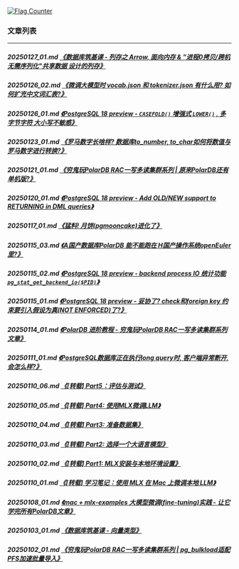 <a rel="nofollow" href="http://info.flagcounter.com/h9V1"  ><img src="http://s03.flagcounter.com/count/h9V1/bg_FFFFFF/txt_000000/border_CCCCCC/columns_2/maxflags_12/viewers_0/labels_0/pageviews_0/flags_0/"  alt="Flag Counter"  border="0"  ></a>  
  
### 文章列表  
----  
##### 20250127_01.md   [《数据库筑基课 - 列存之 Arrow, 面向内存 & "进程0拷贝/跨机无需序列化"共享数据 设计的列存》](20250127_01.md)  
##### 20250126_02.md   [《微调大模型时 vocab.json 和 tokenizer.json 有什么用? 如何扩充中文词汇表?》](20250126_02.md)  
##### 20250126_01.md   [《PostgreSQL 18 preview - `CASEFOLD()` 增强式 `LOWER()` , 多字节字符 大小写不敏感》](20250126_01.md)  
##### 20250123_01.md   [《罗马数字长啥样? 数据库to_number, to_char如何将数值与罗马数字进行转换?》](20250123_01.md)  
##### 20250121_01.md   [《穷鬼玩PolarDB RAC一写多读集群系列 | 原来PolarDB还有单机版?》](20250121_01.md)  
##### 20250120_01.md   [《PostgreSQL 18 preview - Add OLD/NEW support to RETURNING in DML queries》](20250120_01.md)  
##### 20250117_01.md   [《猛料! 月饼(pgmooncake)进化了》](20250117_01.md)  
##### 20250115_03.md   [《A国产数据库PolarDB 能不能跑在 H国产操作系统openEuler里?》](20250115_03.md)  
##### 20250115_02.md   [《PostgreSQL 18 preview - backend process IO 统计功能 `pg_stat_get_backend_io($PID)`》](20250115_02.md)  
##### 20250115_01.md   [《PostgreSQL 18 preview - 妥协了? check和foreign key 约束要引入假设为真(NOT ENFORCED)了?》](20250115_01.md)  
##### 20250114_01.md   [《PolarDB 进阶教程 - 穷鬼玩PolarDB RAC一写多读集群系列文章》](20250114_01.md)  
##### 20250111_01.md   [《PostgreSQL数据库正在执行long query时, 客户端异常断开, 会怎么样?》](20250111_01.md)  
##### 20250110_06.md   [《[转载] Part5：评估与测试》](20250110_06.md)  
##### 20250110_05.md   [《[转载] Part4: 使用MLX微调LLM》](20250110_05.md)  
##### 20250110_04.md   [《[转载] Part3: 准备数据集》](20250110_04.md)  
##### 20250110_03.md   [《[转载] Part2: 选择一个大语言模型》](20250110_03.md)  
##### 20250110_02.md   [《[转载] Part1: MLX安装与本地环境设置》](20250110_02.md)  
##### 20250110_01.md   [《[转载] 学习笔记：使用 MLX 在 Mac 上微调本地 LLM》](20250110_01.md)  
##### 20250108_01.md   [《mac + mlx-examples 大模型微调(fine-tuning)实践 - 让它学完所有PolarDB文章》](20250108_01.md)  
##### 20250103_01.md   [《数据库筑基课 - 向量类型》](20250103_01.md)  
##### 20250102_01.md   [《穷鬼玩PolarDB RAC一写多读集群系列 | pg_bulkload适配PFS加速批量导入》](20250102_01.md)  
